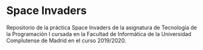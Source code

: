 # Space Invaders

Repositorio de la práctica Space Invaders de la asignatura de Tecnología de la Programación I cursada en la Facultad de Informática de la 
Universidad Complutense de Madrid en el curso 2019/2020.
